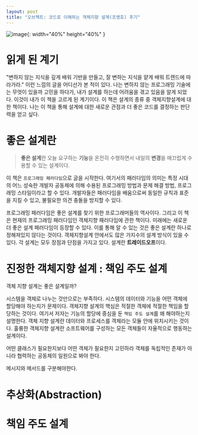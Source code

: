 ```yaml
---
layout: post
title: "오브젝트: 코드로 이해하는 객체지향 설계(조영호) 후기"
---
```

![image](http://image.yes24.com/goods/74219491/XL){: width="40%" height="40%" }

# 읽게 된 계기

"변하지 않는 지식을 깊게 배워 기반을 만들고, 잘 변하는 지식을 얕게 배워 트렌드에 따라가라." 이런 느낌의 글을 어디선가 본 적이 있다. 나는 변하지 않는 프로그래밍 기술에는 무엇이 있을까 고민을 하다가, 내가 설계를 하는데 어려움을 겪고 있음을 알게 되었다. 이것이 내가 이 책을 고르게 된 계기이다. 이 책은 설계의 종류 중 객체지향설계에 대한 책이다. 나는 이 책을 통해 설계에 대한 새로운 관점과 더 좋은 코드를 결정하는 판단력을 얻고 싶다.

# 좋은 설계란

> **좋은 설계**란 오늘 요구하는 **기능**을 온전히 수행하면서 내일의 **변경**을 매끄럽게 수용할 수 있는 설계이다.

이 책은 `프로그래밍 패러다임`으로 글을 시작한다. 여기서의 패러다임의 의미는 특정 시대의 어느  성숙한 개발자 공동체에 의해 수용된 프로그래밍 방법과 문제 해결 방법, 프로그래밍 스타일이라고 할 수 있다. 개발자들은 패러다임을 배움으로써 동일한 규칙과 표준을 지킬 수 있고, 불필요한 의견 충돌을 방지할 수 있다.

프로그래밍 패러다임은 좋은 설계를 찾기 위한 프로그래머들의 역사이다. 그리고 이 책은 현재의 프로그래밍 패러다임인 객체지향 패러다임에 관한 책이다. 미래에는 새로운 더 좋은 설계 패러다임이 등장할 수 있다. 이를 통해 알 수 있는 것은 좋은 설계란 하나로 정해져있지 않다는 것이다. 객체지향설계 안에서도 많은 가지수의 설계 방식이 있을 수 있다. 각 설계는 모두 장점과 단점을 가지고 있다. 설계란 **트레이드오프**이다.




# 진정한 객체지향 설계 : 책임 주도 설계

객체 지향 설계는 좋은 설계일까? 

시스템을 객체로 나누는 것만으로는 부족하다. 시스템의 데이터와 기능을 어떤 객체에 할당해야 하는지가 문제이다. 
객체지향 설계의 핵심은 적절한 객체에 적절한 책임을 할당하는 것이다.
여기서 저자는 기능의 할당에 중심을 둔 `책임 주도 설계`를 왜 해야하는지 설명한다. 
객체 지향 설계란 데이터와 프로세스를 객체라는 모듈 안에 위치시키는 것이다. 훌륭한 객체지향 설계란 소프트웨어를 구성하는 모든 객체들이 자율적으로 행동하는 설계이다.



어떤 클래스가 필요한지보다 어떤 객체가 필요한지 고민하라
객체를 독립적인 존재가 아니라 협력하는 공동체의 일원으로 봐야 한다.

메시지와 메서드를 구분해야한다. 

# 추상화(Abstraction)


# 책임 주도 설계


